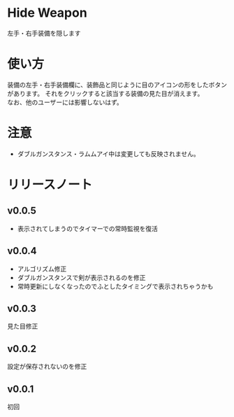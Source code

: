 # Hide Weapon
左手・右手装備を隠します
# 使い方
装備の左手・右手装備欄に、装飾品と同じように目のアイコンの形をしたボタンがあります。
それをクリックすると該当する装備の見た目が消えます。  
なお、他のユーザーには影響しないはず。

# 注意
* ダブルガンスタンス・ラムムアイ中は変更しても反映されません。
# リリースノート
## v0.0.5
* 表示されてしまうのでタイマーでの常時監視を復活
## v0.0.4
* アルゴリズム修正
* ダブルガンスタンスで剣が表示されるのを修正
* 常時更新にしなくなったのでふとしたタイミングで表示されちゃうかも
## v0.0.3
見た目修正
## v0.0.2
設定が保存されないのを修正
## v0.0.1
初回
